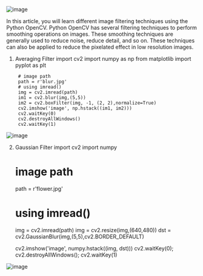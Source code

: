 ![image](https://github.com/divyanshujain11/divyanshujain11-python_opencv_imageProcessing/assets/77712311/ae11b02c-9b00-4f9d-8b2d-1afe3846254b)


In this article, you will learn different image filtering techniques using the Python OpenCV. Python OpenCV has several filtering techniques to perform smoothing operations on images. These smoothing techniques are generally used to reduce noise, reduce detail, and so on. These techniques can also be applied to reduce the pixelated effect in low resolution images.

1. Averaging Filter
        import cv2
        import numpy as np
        from matplotlib import pyplot as plt
 
        # image path 
        path = r'blur.jpg'
        # using imread() 
        img = cv2.imread(path)
        im1 = cv2.blur(img,(5,5))
        im2 = cv2.boxFilter(img, -1, (2, 2),normalize=True)
        cv2.imshow('image', np.hstack((im1, im2)))
        cv2.waitKey(0)
        cv2.destroyAllWindows()
        cv2.waitKey(1)

![image](https://github.com/divyanshujain11/divyanshujain11-python_opencv_imageProcessing/assets/77712311/bc068dc8-b182-4115-8022-54873f2287f1)

2. Gaussian Filter
      import cv2
      import numpy
  
      # image path 
      path = r'flower.jpg'

      # using imread()  
      img = cv2.imread(path)
      img = cv2.resize(img,(640,480))
      dst = cv2.GaussianBlur(img,(5,5),cv2.BORDER_DEFAULT) 

      cv2.imshow('image', numpy.hstack((img, dst)))
      cv2.waitKey(0);
      cv2.destroyAllWindows();
      cv2.waitKey(1)


![image](https://github.com/divyanshujain11/divyanshujain11-python_opencv_imageProcessing/assets/77712311/47888b28-c7be-4a4d-a61d-8eefd413a9a7)


